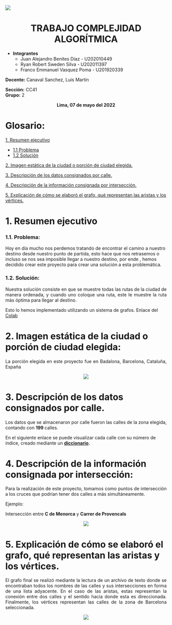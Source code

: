 ![](https://lh6.googleusercontent.com/k5W_ASQmsUWstuplMVWFIf-OOSgCmHk8nOyVO4fKajIOQxHKF0IWlGd1u0cCIsDnxSiyko1F8c9PjhQ0DofxNID3KamS-IvOEf-v13cGpBoBrnaXo0D-fmuc_U9bALRPObnOC_pZkvKendzalQ)  
  

<h1 align=center>
TRABAJO COMPLEJIDAD ALGORÍTMICA
</h1>
 
 - **Integrantes**
	 - Juan Alejandro Benites Díaz - U202010449
	 - Ryan Robert Sweden Silva - U202011397
	 -  Franco Emmanuel Vasquez Poma - U201920339

<b>Docente:</b> Canaval Sanchez, Luis Martin  
<p align=left> 
<b>Sección:</b> CC41
<br>
<b>Grupo:</b> 2 
</p>


<p align=center> 
<b>Lima, 07 de mayo del 2022</b>

# Glosario:

[1.  Resumen ejecutivo](#idx1)
- [1.1 Problema](#idx1.1)
 - [1.2 Solución](#idx1.2)   
 
[2.  Imagen estática de la ciudad o porción de ciudad elegida.](#idx2)
    
[3.  Descripción de los datos consignados por calle.](#idx3)
    
[4.  Descripción de la información consignada por intersección.](#idx4)
    
[5.  Explicación de cómo se elaboró el grafo, qué representan las aristas y los vértices.](#idx5)


  <div id='idx1' />  
<h1 align=left>
1. Resumen ejecutivo
</h1>
  <div id='idx1.1' />

### 1.1. Problema:
<p align=justify>

Hoy en día mucho nos perdemos tratando de encontrar el camino a nuestro destino desde nuestro punto de partida, esto hace que nos retrasemos o incluso se nos sea imposible llegar a nuestro destino, por ende , hemos decidido crear este proyecto para crear una solución a esta problemática.
</p>
  <div id='idx1.2' />  

### 1.2. Solución:
<p align=justify>
Nuestra solución consiste en que se muestre todas las rutas de la ciudad de manera ordenada, y cuando uno coloque una ruta, este le muestre la ruta más óptima para llegar al destino.

Esto lo hemos implementado utilizando un sistema de grafos.
Enlace del [Colab](https://colab.research.google.com/drive/179Uf8RajJxXaaJqkJE2CzCyY2s8xLN2J?usp=sharing)

</p>
  <div id='idx2' />  

<h1 align=left>
2. Imagen estática de la ciudad o porción de ciudad elegida:
</h1>
   <p align=justify>
La porción elegida en este proyecto fue en Badalona, Barcelona, Cataluña, España

  <p align="center">
    <img src="https://lh6.googleusercontent.com/XXFW8-Xzfk17z9dctX8_ICXotVoYL80_oYFH3zL04dlhm1qiq8hulTDPyZg0GE2j3pBiw1uh1smOJ18xF2G5sfXuiwvIyCoT3ICykBzhyzVatqRWtRHPGzjNR1Lgl0raICml_XExfWx_eBPMqg">
      
  </p>
    <div id='idx3' />  
<h1 align=left>
3.  Descripción de los datos consignados por calle.
</h1>
    
   <p align=justify>
Los datos que se almacenaron por calle fueron las calles de la zona elegida, contando con <b>199 </b>calles.<br>

En el siguiente enlace se puede visualizar cada calle con su número de índice, creado mediante un <b>[diccionario](https://pastebin.com/SzvUNtAh).</b>


  <div id='idx4' />
  <h1 align=left>
4. Descripción de la información consignada por intersección:
</h1>
<p align=justify>
Para la realización de este proyecto, tomamos como puntos de intersección a los cruces que podrían tener dos calles a más simultáneamente.

Ejemplo:

Intersección entre <b>C de Menorca</b> y <b>Carrer de Provencals</b>
</p>

<p align="center">
    <img src="https://lh4.googleusercontent.com/Nb5wdgiCLn_spKxU9vz07f1pTGSwzhibDVJNYA8Fos7WSfC_VGt0_MDYcohdZx7BRdZXiKw3wABgsklxaEWJyEaATIp81D_rR4k8zOIzGdMbEDa94joc_XSdnByc3zJ2MWmGK4arEtBVaB5HMg">
    
  <div id='idx5' />  
 <h1 align=left>
5.   Explicación de cómo se elaboró el grafo, qué representan las aristas y los vértices.
</h1>
<p align="justify">
El grafo final se realizó mediante la lectura de un archivo de texto donde se encontraban todos los nombres de las calles y sus intersecciones en forma de una lista adyacente. En el caso de las aristas, estas representan la conexión entre dos calles y el sentido hacia donde esta es direccionada. Finalmente, los vértices representan las calles de la zona de Barcelona seleccionada.


<p align="center">
    <img src="https://lh4.googleusercontent.com/lCV4VWPoQV73-e-eJ4WuuY5FbX9FgqeaelmI-YIKTlVPY8A6xlFQW2hD3RXukFRHSW0HCqv0GORdcJqxBynu2AGtciht1RMx4lfMtbUuBK8YzKjGYh7JH-6Nuai6Ino7WUmq3Sq9KZXZHQUCmw">
